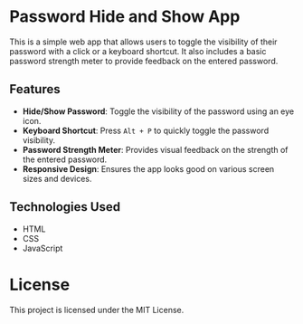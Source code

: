 # Password Hide and Show App

This is a simple web app that allows users to toggle the visibility of their password with a click or a keyboard shortcut. It also includes a basic password strength meter to provide feedback on the entered password.

## Features

- **Hide/Show Password**: Toggle the visibility of the password using an eye icon.
- **Keyboard Shortcut**: Press `Alt + P` to quickly toggle the password visibility.
- **Password Strength Meter**: Provides visual feedback on the strength of the entered password.
- **Responsive Design**: Ensures the app looks good on various screen sizes and devices.


## Technologies Used

- HTML
- CSS
- JavaScript

# License
This project is licensed under the MIT License.